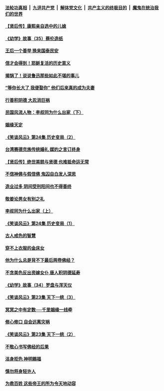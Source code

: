 ####  [法轮功真相](../../../../basic/blob/master/README.md?t=08211152) &nbsp;|&nbsp; [九评共产党](../../../../9ping.md/blob/master/README.md?t=08211152) &nbsp;|&nbsp; [解体党文化](../../../../jtdwh.md/blob/master/README.md?t=08211152)  &nbsp;|&nbsp; [共产主义的终极目的](../../../../gczydzjmd.md/blob/master/README.md?t=08211152) &nbsp;|&nbsp; [魔鬼在统治我们的世界](../../../../mgztzwmdsj.md/blob/master/README.md?t=08211152) 

#### [【贤后传】康熙亲自选中的儿媳](../pages/prog647/a102648586.md?t=08211152) 

#### [《幼学》故事（35）蔡伦造纸](../pages/prog647/a102648569.md?t=08211152) 

#### [王后一个善举 换来国泰民安](../pages/prog647/a102648357.md?t=08211152) 

#### [信才会得到！耶稣复活的历史意义](../pages/prog647/a102648280.md?t=08211152) 

#### [揭锅了！说说鲁迅那些如此不堪的事儿](../pages/prog647/a102647672.md?t=08211152) 

#### [“等你长大了 我便娶你” 他们后来真的成为夫妻](../pages/prog647/a102647657.md?t=08211152) 

#### [行善积阴德 大忍消巨祸](../pages/prog647/a102647644.md?t=08211152) 

#### [民国风流人物：李叔同为什么出家（下）](../pages/prog647/a102647636.md?t=08211152) 

#### [姻缘天定](../pages/prog647/a102646895.md?t=08211152) 

#### [《笑谈风云》第24集 历史变局（2）](../pages/prog647/a102646879.md?t=08211152) 

#### [台湾赛德克族传统婚礼 媒妁之言订终身](../pages/prog647/a102646649.md?t=08211152) 

#### [【贤后传】绝世美貌与贤德 也难抵命运无常](../pages/prog647/a102646047.md?t=08211152) 

#### [不信神佛与假信佛 鬼囚自白发人深思](../pages/prog647/a102646033.md?t=08211152) 

#### [造业过多 阴间受刑阳间也不得善终](../pages/prog647/a102646010.md?t=08211152) 

#### [敬姜论男女有别之礼](../pages/prog647/a102645258.md?t=08211152) 

#### [李叔同为什么出家（上）](../pages/prog647/a102645242.md?t=08211152) 

#### [《笑谈风云》第24集 历史变局（1）](../pages/prog647/a102645211.md?t=08211152) 

#### [古人戒色的智慧](../pages/prog647/a102644639.md?t=08211152) 

#### [穿不上衣服的金床女](../pages/prog647/a102644620.md?t=08211152) 

#### [他为什么总是背不下最后两卷佛经？](../pages/prog647/a102644587.md?t=08211152) 

#### [不贪美色反出资嫁女仆 唐人积阴德延寿](../pages/prog647/a102643957.md?t=08211152) 

#### [《幼学》故事（34）罗盘与浑天仪](../pages/prog647/a102643951.md?t=08211152) 

#### [《笑谈风云》第23集 天下一统（3）](../pages/prog647/a102643937.md?t=08211152) 

#### [冥冥之中有定数──千里姻缘一线牵](../pages/prog647/a102643074.md?t=08211152) 

#### [修心修口 自会远离灾祸](../pages/prog647/a102643036.md?t=08211152) 

#### [《笑谈风云》第23集 天下一统（2）](../pages/prog647/a102643014.md?t=08211152) 

#### [不敬心书写佛经的后果](../pages/prog647/a102642368.md?t=08211152) 

#### [洁身拒色 神明赐福](../pages/prog647/a102642363.md?t=08211152) 

#### [慎勿将身轻许人](../pages/prog647/a102642222.md?t=08211152) 

#### [为救百姓 这些帝王的所为令天地动容](../pages/prog647/a102642052.md?t=08211152) 

